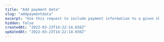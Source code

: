 ```yaml
---
title: "Add payment data"
slug: "addpaymentdata"
excerpt: "Use this request to include payment information to a given shopping cart. The payment information attachment in the shopping cart does not determine the final order payment method in itself. However, it allows tha platform to update any relevant information that may be impacted by the payment method.\r\n\r\nThe [orderForm](https://developers.vtex.com/vtex-rest-api/reference/checkout-api-overview) is the data structure which represents a shopping cart and contains all information pertaining to it. Hence, the `orderFormId` is the identification code of a given cart.\n\r\n\r> This request has a time out of 12 seconds."
hidden: false
createdAt: "2022-03-23T14:22:14.656Z"
updatedAt: "2022-03-23T14:22:14.656Z"
---
```

